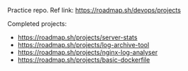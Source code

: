 Practice repo. Ref link: 
https://roadmap.sh/devops/projects

Completed projects:
  - https://roadmap.sh/projects/server-stats
  - https://roadmap.sh/projects/log-archive-tool
  - https://roadmap.sh/projects/nginx-log-analyser
  - https://roadmap.sh/projects/basic-dockerfile
